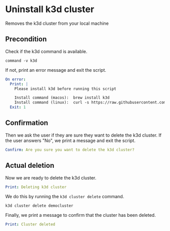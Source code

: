 # Uninstall k3d cluster

Removes the k3d cluster from your local machine

## Precondition 

Check if the k3d command is available. 

```shell show_output=false
command -v k3d
```

If not, print an error message and exit the script.

```yaml instacli
On error:
  Print: |
    Please install k3d before running this script

    Install command (macos):  brew install k3d
    Install command (linux):  curl -s https://raw.githubusercontent.com/k3d-io/k3d/main/install.sh | bash
  Exit: 1
```

## Confirmation

Then we ask the user if they are sure they want to delete the k3d cluster. If the user answers "No", we print a message and exit the script.

```yaml instacli
Confirm: Are you sure you want to delete the k3d cluster?
```

## Actual deletion

Now we are ready to delete the k3d cluster.

```yaml instacli
Print: Deleting k3d cluster
```

We do this by running the `k3d cluster delete` command.

```shell show_output=false
k3d cluster delete democluster
```

Finally, we print a message to confirm that the cluster has been deleted.

```yaml instacli
Print: Cluster deleted
```